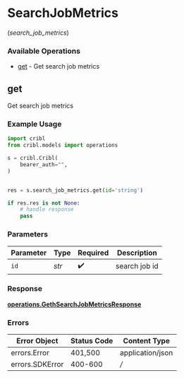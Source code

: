 # SearchJobMetrics
(*search_job_metrics*)

### Available Operations

* [get](#get) - Get search job metrics

## get

Get search job metrics

### Example Usage

```python
import cribl
from cribl.models import operations

s = cribl.Cribl(
    bearer_auth="",
)


res = s.search_job_metrics.get(id='string')

if res.res is not None:
    # handle response
    pass
```

### Parameters

| Parameter          | Type               | Required           | Description        |
| ------------------ | ------------------ | ------------------ | ------------------ |
| `id`               | *str*              | :heavy_check_mark: | search job id      |


### Response

**[operations.GethSearchJobMetricsResponse](../../models/operations/gethsearchjobmetricsresponse.md)**
### Errors

| Error Object     | Status Code      | Content Type     |
| ---------------- | ---------------- | ---------------- |
| errors.Error     | 401,500          | application/json |
| errors.SDKError  | 400-600          | */*              |
